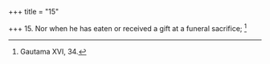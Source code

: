 +++
title = "15"

+++
15. Nor when he has eaten or received a gift at a funeral sacrifice; [^10] 


[^10]:  Gautama XVI, 34.
